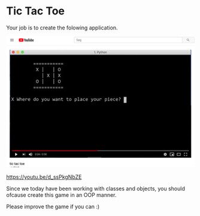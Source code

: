 # Tic Tac Toe

Your job is to create the folowing application.

[![tic tac toe](src/tic_tic_toe.png)](https://youtu.be/d_ssPkgNbZE)


https://youtu.be/d_ssPkgNbZE

Since we today have been working with classes and objects, you should ofcause create this game in an OOP manner.  

Please improve the game if you can :)  
